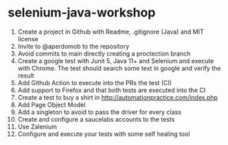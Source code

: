 # selenium-java-workshop

1. Create a project in Github with Readme, .gitignore (Java) and MIT license
2. Invite to @aperdomob to the repository
3. Avoid commits to main directly creating a proctection branch
4. Create a google test with Junit 5, Java 11+ and Selenium and execute with Chrome. The test should search some text in google and verify the result
5. Add Github Action to execute into the PRs the test (CI)
6. Add support to Firefox and that both tests are executed into the CI
7. Create a test to buy a shirt in http://automationpractice.com/index.php
8. Add Page Object Model
9. Add a singleton to avoid to pass the driver for every class
10. Create and configure a saucelabs accounts to the tests
11. Use Zalenium
12. Configure and execute your tests with some self healing tool
